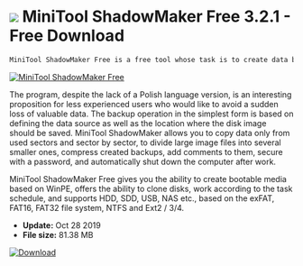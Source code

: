 # ![](https://cdn.softexe.net/static/icon/2/minitool-shadowmaker-free-9208.png) MiniTool ShadowMaker Free 3.2.1 - Free Download

```sh
MiniTool ShadowMaker Free is a free tool whose task is to create data backups. It allows you to quickly backup the contents of entire hard drives, selected partitions, and even folders and individual files.
```
[![MiniTool ShadowMaker Free](https://gallery.dpcdn.pl/imgc/Tools/82228/g_-_420x350_1.5_-_x0d21529b-8232-4c3f-b2f2-efc1fb6bc97e.png)](https://softexe.net/win/disks-files/data-recovery/minitool-shadowmaker-free:abRh.html)

The program, despite the lack of a Polish language version, is an interesting proposition for less experienced users who would like to avoid a sudden loss of valuable data. The backup operation in the simplest form is based on defining the data source as well as the location where the disk image should be saved. MiniTool ShadowMaker allows you to copy data only from used sectors and sector by sector, to divide large image files into several smaller ones, compress created backups, add comments to them, secure with a password, and automatically shut down the computer after work.
 
 MiniTool ShadowMaker Free gives you the ability to create bootable media based on WinPE, offers the ability to clone disks, work according to the task schedule, and supports HDD, SDD, USB, NAS etc., based on the exFAT, FAT16, FAT32 file system, NTFS and Ext2 / 3/4.


- **Update:** Oct 28 2019
- **File size:** 81.38 MB

[![Download](https://cdn.softexe.net/static/img/download.png)](https://softexe.net/win/disks-files/data-recovery/minitool-shadowmaker-free:abRh.html)

